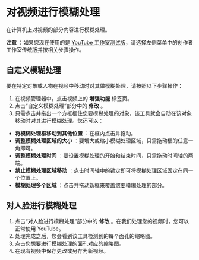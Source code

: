 # 对视频进行模糊处理

在计算机上对视频的部分内容进行模糊处理。

**注意** ：如果您现在使用的是 [YouTube 工作室测试版](https://studio.youtube.com/)，请选择左侧菜单中的创作者工作室传统版并按相关步骤操作。

## 自定义模糊处理

要在特定对象或人物在视频中移动时对其做模糊处理，请按照以下步骤操作：

1. 在视频管理器中，点击视频上的 **增强功能** 标签页。
2. 点击“自定义模糊处理”部分中的 **修改** 。
3. 只需点击并拖出一个方框框住您要模糊处理的对象，该工具就会自动在该对象移动时对其进行模糊处理。您还可以：
  * **将模糊处理框移动到其他位置** ：在框内点击并拖动。
  * **调整模糊处理区域的大小** ：要增大或缩小模糊处理区域，只需拖动框的任意一角即可。
  * **调整模糊处理时间** ：要设置模糊处理的开始和结束时间，只需拖动时间轴的两端。
  * **禁止模糊处理区域移动** ：点击时间轴中的锁定即可将模糊处理区域固定在同一个位置上。
  * **模糊处理多个区域** ：点击并拖动新框来覆盖您要模糊处理的部分。

## 对人脸进行模糊处理

1. 点击“对人脸进行模糊处理”部分中的 **修改** 。在我们处理您的视频时，您可以正常使用 YouTube。
2. 处理完成之后，您会看到该工具检测到的每个面孔的缩略图。
3. 点击您想要进行模糊处理的面孔对应的缩略图。
4. 在现有视频中保存更改或另存为新视频。